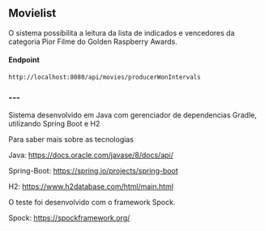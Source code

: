 ## Movielist

O sistema possibilita a leitura da lista de indicados e vencedores
da categoria Pior Filme do Golden Raspberry Awards.

#### Endpoint 

``http://localhost:8080/api/movies/producerWonIntervals``


### ---
Sistema desenvolvido em Java com gerenciador de dependencias Gradle, utilizando Spring Boot e H2

Para saber mais sobre as tecnologias

Java: https://docs.oracle.com/javase/8/docs/api/

Spring-Boot: https://spring.io/projects/spring-boot

H2: https://www.h2database.com/html/main.html

O teste foi desenvolvido com o framework Spock.

Spock: https://spockframework.org/
